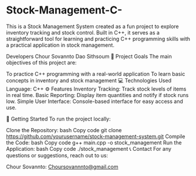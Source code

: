 # Stock-Management-C-

This is a Stock Management System created as a fun project to explore inventory tracking and stock control. Built in C++, it serves as a straightforward tool for learning and practicing C++ programming skills with a practical application in stock management.

Developers
Chour Sovannto
Dao Sithsoum
🎯 Project Goals
The main objectives of this project are:

To practice C++ programming with a real-world application
To learn basic concepts in inventory and stock management
💻 Technologies Used
Language: C++
⚙️ Features
Inventory Tracking: Track stock levels of items in real time.
Basic Reporting: Display item quantities and notify if stock runs low.
Simple User Interface: Console-based interface for easy access and use.

🚀 Getting Started
To run the project locally:

Clone the Repository:
bash
Copy code
git clone https://github.com/yourusername/stock-management-system.git
Compile the Code:
bash
Copy code
g++ main.cpp -o stock_management
Run the Application:
bash
Copy code
./stock_management
📞 Contact
For any questions or suggestions, reach out to us:

Chour Sovannto: Choursovannnto@gmail.com

